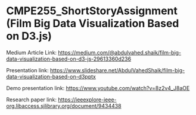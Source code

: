 # CMPE255_ShortStoryAssignment (Film Big Data Visualization Based on D3.js)

Medium Article Link: https://medium.com/@abdulvahed.shaik/film-big-data-visualization-based-on-d3-js-29613360d236

Presentation link: https://www.slideshare.net/AbdulVahedShaik/film-big-data-visualization-based-on-d3pptx

Demo presentation link: https://www.youtube.com/watch?v=8z2v4_J8aOE

Research paper link: https://ieeexplore-ieee-org.libaccess.sjlibrary.org/document/9434438

